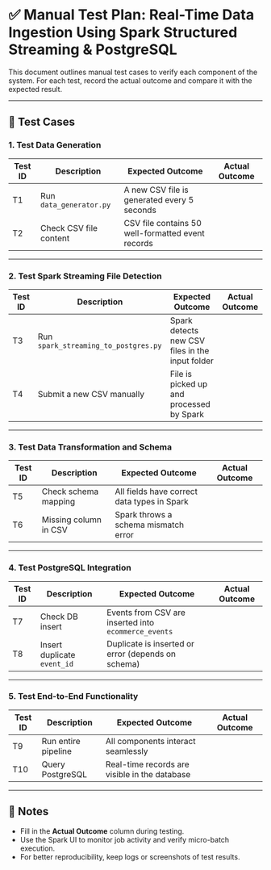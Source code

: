 
# ✅ Manual Test Plan: Real-Time Data Ingestion Using Spark Structured Streaming & PostgreSQL

This document outlines manual test cases to verify each component of the system. For each test, record the actual outcome and compare it with the expected result.

---

## 🧪 Test Cases

### 1. **Test Data Generation**

| Test ID | Description                              | Expected Outcome                                    | Actual Outcome |
|---------|------------------------------------------|----------------------------------------------------|----------------|
| T1      | Run `data_generator.py`                  | A new CSV file is generated every 5 seconds        |                |
| T2      | Check CSV file content                   | CSV file contains 50 well-formatted event records  |                |

---

### 2. **Test Spark Streaming File Detection**

| Test ID | Description                              | Expected Outcome                                  | Actual Outcome |
|---------|------------------------------------------|--------------------------------------------------|----------------|
| T3      | Run `spark_streaming_to_postgres.py`     | Spark detects new CSV files in the input folder  |                |
| T4      | Submit a new CSV manually                | File is picked up and processed by Spark         |                |

---

### 3. **Test Data Transformation and Schema**

| Test ID | Description                              | Expected Outcome                                  | Actual Outcome |
|---------|------------------------------------------|--------------------------------------------------|----------------|
| T5      | Check schema mapping                     | All fields have correct data types in Spark      |                |
| T6      | Missing column in CSV                    | Spark throws a schema mismatch error             |                |

---

### 4. **Test PostgreSQL Integration**

| Test ID | Description                              | Expected Outcome                                        | Actual Outcome |
|---------|------------------------------------------|--------------------------------------------------------|----------------|
| T7      | Check DB insert                          | Events from CSV are inserted into `ecommerce_events`   |                |
| T8      | Insert duplicate `event_id`              | Duplicate is inserted or error (depends on schema)     |                |

---

### 5. **Test End-to-End Functionality**

| Test ID | Description                              | Expected Outcome                                  | Actual Outcome |
|---------|------------------------------------------|--------------------------------------------------|----------------|
| T9      | Run entire pipeline                      | All components interact seamlessly               |                |
| T10     | Query PostgreSQL                         | Real-time records are visible in the database     |                |

---

## 📌 Notes

- Fill in the **Actual Outcome** column during testing.
- Use the Spark UI to monitor job activity and verify micro-batch execution.
- For better reproducibility, keep logs or screenshots of test results.

